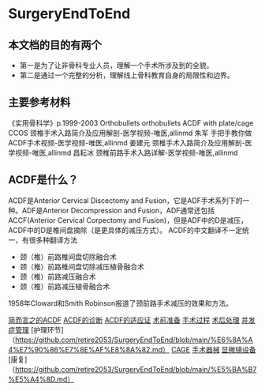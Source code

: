 # SurgeryEndToEnd

## 本文档的目的有两个
- 第一是为了让非骨科专业人员，理解一个手术所涉及到的全貌。
- 第二是通过一个完整的分析，理解线上骨科教育自身的局限性和边界。

## 主要参考材料
《实用骨科学》p.1999-2003
Orthobullets orthobullets ACDF with plate/cage 
CCOS 颈椎手术入路简介及应用解剖-医学视频-唯医,allinmd
朱军 手把手教你做ACDF手术视频-医学视频-唯医,allinmd
姜建元 颈椎手术入路简介及应用解剖-医学视频-唯医,allinmd
昌耘冰 颈椎前路手术入路详解-医学视频-唯医,allinmd

## ACDF是什么？
ACDF是Anterior Cervical Discectomy and Fusion，它是ADF手术系列下的一种。ADF是Anterior Decompression and Fusion，ADF通常还包括ACCF(Anterior Cervical Corpectomy and Fusion)，但是ADF中的D是减压，ACDF中的D是椎间盘摘除（是更具体的减压方式）。
ACDF的中文翻译不一定统一，有很多种翻译方法
- 颈（椎）前路椎间盘切除融合术
- 颈（椎）前路椎间盘切除减压植骨融合术
- 颈（椎）前路减压融合术
- 颈（椎）前路减压植骨融合术

1958年Cloward和Smith Robinson报道了颈前路手术减压的效果和方法。

[简而言之的ACDF](https://github.com/retire2053/SurgeryEndToEnd/blob/main/%E7%AE%80%E8%80%8C%E8%A8%80%E4%B9%8B%E7%9A%84ACDF.md)
[ACDF的诊断](https://github.com/retire2053/SurgeryEndToEnd/blob/main/ACDF%E8%AF%8A%E6%96%AD.md)
[ACDF的适应证](https://github.com/retire2053/SurgeryEndToEnd/blob/main/ACDF%E9%80%82%E5%BA%94%E8%AF%81.md)
[术前准备](https://github.com/retire2053/SurgeryEndToEnd/blob/main/%E6%9C%AF%E5%89%8D%E5%87%86%E5%A4%87.md)
[手术过程](https://github.com/retire2053/SurgeryEndToEnd/blob/main/%E6%89%8B%E6%9C%AF%E8%BF%87%E7%A8%8B.md)
[术后处理](https://github.com/retire2053/SurgeryEndToEnd/blob/main/%E6%9C%AF%E5%90%8E%E5%A4%84%E7%90%86.md)
[并发症管理](https://github.com/retire2053/SurgeryEndToEnd/blob/main/%E5%B9%B6%E5%8F%91%E7%97%87%E7%AE%A1%E7%90%86.md)
[护理环节]（https://github.com/retire2053/SurgeryEndToEnd/blob/main/%E6%8A%A4%E7%90%86%E7%8E%AF%E8%8A%82.md）
[CAGE](https://github.com/retire2053/SurgeryEndToEnd/blob/main/CAGE.md)
[手术器械](https://github.com/retire2053/SurgeryEndToEnd/blob/main/%E6%89%8B%E6%9C%AF%E5%99%A8%E6%A2%B0.md)
[显微镜设备](https://github.com/retire2053/SurgeryEndToEnd/blob/main/%E6%98%BE%E5%BE%AE%E9%95%9C%E8%AE%BE%E5%A4%87.md)
[康复]（https://github.com/retire2053/SurgeryEndToEnd/blob/main/%E5%BA%B7%E5%A4%8D.md）

